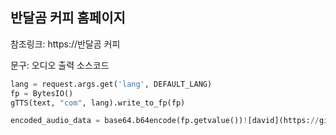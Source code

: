 ## 반달곰 커피 홈페이지

참조링크: https://반달곰 커피

문구: 오디오 출력 소스코드

```python
lang = request.args.get('lang', DEFAULT_LANG)
fp = BytesIO()
gTTS(text, "com", lang).write_to_fp(fp)

encoded_audio_data = base64.b64encode(fp.getvalue())![david](https://github.com/user-attachments/assets/f0aba13c-8bdb-4a27-8742-f60c90dbf711)
